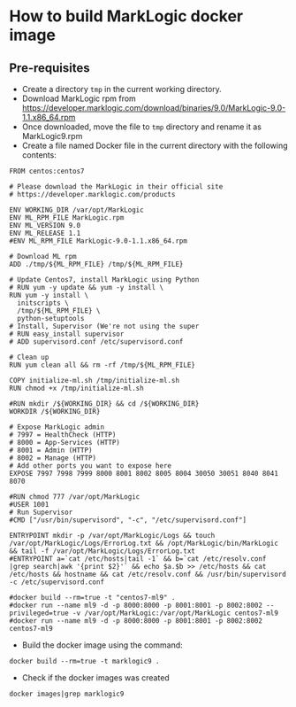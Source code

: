 # How to build MarkLogic docker image

## Pre-requisites

- Create a directory ```tmp``` in the current working directory.
- Download MarkLogic rpm from https://developer.marklogic.com/download/binaries/9.0/MarkLogic-9.0-1.1.x86_64.rpm
- Once downloaded, move the file to ```tmp``` directory and rename it as MarkLogic9.rpm
- Create a file named Docker file in the current directory with the following contents:

```
FROM centos:centos7

# Please download the MarkLogic in their official site
# https://developer.marklogic.com/products

ENV WORKING_DIR /var/opt/MarkLogic
ENV ML_RPM_FILE MarkLogic.rpm
ENV ML_VERSION 9.0
ENV ML_RELEASE 1.1
#ENV ML_RPM_FILE MarkLogic-9.0-1.1.x86_64.rpm

# Download ML rpm
ADD ./tmp/${ML_RPM_FILE} /tmp/${ML_RPM_FILE}

# Update Centos7, install MarkLogic using Python
# RUN yum -y update && yum -y install \
RUN yum -y install \
  initscripts \
  /tmp/${ML_RPM_FILE} \
  python-setuptools 
# Install, Supervisor (We're not using the super
# RUN easy_install supervisor
# ADD supervisord.conf /etc/supervisord.conf

# Clean up
RUN yum clean all && rm -rf /tmp/${ML_RPM_FILE}

COPY initialize-ml.sh /tmp/initialize-ml.sh
RUN chmod +x /tmp/initialize-ml.sh

#RUN mkdir /${WORKING_DIR} && cd /${WORKING_DIR}
WORKDIR /${WORKING_DIR}

# Expose MarkLogic admin
# 7997 = HealthCheck (HTTP)
# 8000 = App-Services (HTTP)
# 8001 = Admin (HTTP)
# 8002 = Manage (HTTP)
# Add other ports you want to expose here
EXPOSE 7997 7998 7999 8000 8001 8002 8005 8004 30050 30051 8040 8041 8070

#RUN chmod 777 /var/opt/MarkLogic
#USER 1001
# Run Supervisor
#CMD ["/usr/bin/supervisord", "-c", "/etc/supervisord.conf"] 

ENTRYPOINT mkdir -p /var/opt/MarkLogic/Logs && touch /var/opt/MarkLogic/Logs/ErrorLog.txt && /opt/MarkLogic/bin/MarkLogic && tail -f /var/opt/MarkLogic/Logs/ErrorLog.txt
#ENTRYPOINT a=`cat /etc/hosts|tail -1` && b=`cat /etc/resolv.conf |grep search|awk '{print $2}'` && echo $a.$b >> /etc/hosts && cat /etc/hosts && hostname && cat /etc/resolv.conf && /usr/bin/supervisord -c /etc/supervisord.conf

#docker build --rm=true -t "centos7-ml9" .
#docker run --name ml9 -d -p 8000:8000 -p 8001:8001 -p 8002:8002 --privileged=true -v /var/opt/MarkLogic:/var/opt/MarkLogic centos7-ml9
#docker run --name ml9 -d -p 8000:8000 -p 8001:8001 -p 8002:8002 centos7-ml9
```
- Build the docker image  using the command:
```
docker build --rm=true -t marklogic9 .
```
- Check if the docker images was created

```
docker images|grep marklogic9
```
